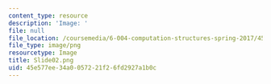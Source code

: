```yaml
---
content_type: resource
description: 'Image: '
file: null
file_location: /coursemedia/6-004-computation-structures-spring-2017/45e577ee34a0057221f26fd2927a1b0c_Slide02.png
file_type: image/png
resourcetype: Image
title: Slide02.png
uid: 45e577ee-34a0-0572-21f2-6fd2927a1b0c
---
```

